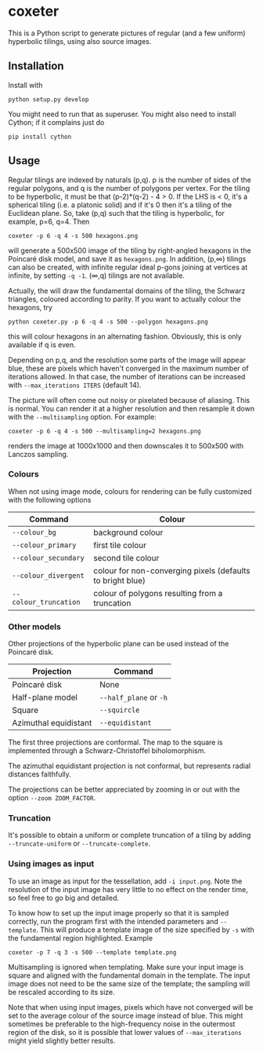 # coxeter

This is a Python script to generate pictures of regular (and a few uniform) hyperbolic tilings, using also source images.

## Installation

Install with

```
python setup.py develop
```

You might need to run that as superuser. You might also need to install Cython; if it complains just do

```
pip install cython
```

## Usage

Regular tilings are indexed by naturals (p,q). p is the number of sides of the regular polygons, and q is the number of polygons per vertex. For the tiling to be hyperbolic, it must be that (p-2)*(q-2) - 4 > 0. If the LHS is < 0, it's a spherical tiling (i.e. a platonic solid) and if it's 0 then it's a tiling of the Euclidean plane. So, take (p,q) such that the tiling is hyperbolic, for example, p=6, q=4. Then

```
coxeter -p 6 -q 4 -s 500 hexagons.png
```

will generate a 500x500 image of the tiling by right-angled hexagons in the Poincaré disk model, and save it as `hexagons.png`. In addition, (p,∞) tilings can also be created, with infinite regular ideal p-gons joining at vertices at infinite, by setting `-q -1`. (∞,q) tilings are not available.

Actually, the will draw the fundamental domains of the tiling, the Schwarz triangles, coloured according to parity. If you want to actually colour the hexagons, try

```
python coxeter.py -p 6 -q 4 -s 500 --polygon hexagons.png
```

this will colour hexagons in an alternating fashion. Obviously, this is only available if q is even.

Depending on p,q, and the resolution some parts of the image will appear blue, these are pixels which haven't converged in the maximum number of iterations allowed. In that case, the number of iterations can be increased with `--max_iterations ITERS` (default 14).

The picture will often come out noisy or pixelated because of aliasing. This is normal. You can render it at a higher resolution and then resample it down with the `--multisampling` option. For example:

```
coxeter -p 6 -q 4 -s 500 --multisampling=2 hexagons.png
```

renders the image at 1000x1000 and then downscales it to 500x500 with Lanczos sampling.

### Colours

When not using image mode, colours for rendering can be fully customized with the following options

Command | Colour
--------|--------
`--colour_bg` | background colour
`--colour_primary` | first tile colour
`--colour_secundary` | second tile colour
`--colour_divergent` | colour for non-converging pixels (defaults to bright blue)
`--colour_truncation` | colour of polygons resulting from a truncation

### Other models

Other projections of the hyperbolic plane can be used instead of the Poincaré disk.

Projection | Command
-----------|--------
Poincaré disk | None
Half-plane model | `--half_plane` or `-h`
Square | `--squircle`
Azimuthal equidistant | `--equidistant`

The first three projections are conformal. The map to the square is implemented through a Schwarz-Christoffel biholomorphism.

The azimuthal equidistant projection is not conformal, but represents radial distances faithfully.

The projections can be better appreciated by zooming in or out with the option `--zoom ZOOM_FACTOR`.

### Truncation

It's possible to obtain a uniform or complete truncation of a tiling by adding `--truncate-uniform` or `--truncate-complete`.

### Using images as input

To use an image as input for the tessellation, add `-i input.png`. Note the resolution of the input image has very little to no effect on the render time, so feel free to go big and detailed. 

To know how to set up the input image properly so that it is sampled correctly, run the program first with the intended parameters and `--template`. This will produce a template image of the size specified by `-s` with the fundamental region highlighted. Example

```
coxeter -p 7 -q 3 -s 500 --template template.png
```

Multisampling is ignored when templating. Make sure your input image is square and aligned with the fundamental domain in the template. The input image does not need to be the same size of the template; the sampling will be rescaled according to its size.

Note that when using input images, pixels which have not converged will be set to the average colour of the source image instead of blue. This might sometimes be preferable to the high-frequency noise in the outermost region of the disk, so it is possible that lower values of `--max_iterations` might yield slightly better results.

